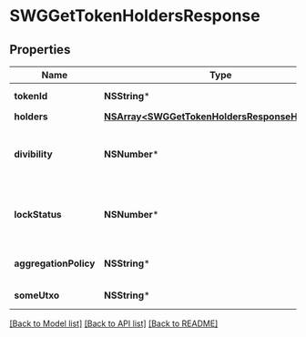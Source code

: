 # SWGGetTokenHoldersResponse

## Properties
Name | Type | Description | Notes
------------ | ------------- | ------------- | -------------
**tokenId** | **NSString*** | TokenId of the token | [optional] 
**holders** | [**NSArray&lt;SWGGetTokenHoldersResponseHolders&gt;***](SWGGetTokenHoldersResponseHolders.md) |  | [optional] 
**divibility** | **NSNumber*** | How many decimal points the token is divisble to | [optional] 
**lockStatus** | **NSNumber*** | Whether new issuances of this token are locked | [optional] 
**aggregationPolicy** | **NSString*** | Whether the tokesn are aggregatable | [optional] 
**someUtxo** | **NSString*** | A UTXO of this token | [optional] 

[[Back to Model list]](../README.md#documentation-for-models) [[Back to API list]](../README.md#documentation-for-api-endpoints) [[Back to README]](../README.md)


